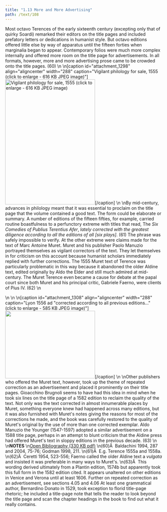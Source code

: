 ```yaml
---
title: "1.13 More and More Advertising"
path: /text/108
---
```

Most octavo Terences of the early sixteenth century (excepting only that of quirky Soardi) remarked their editors on the title pages and included prefatory letters or dedications in humanist style. But octavo editions offered little else by way of apparatus until the fifteen forties when marginalia began to appear. Contemporary folios were much more complex internally and offered more room on the title page for advertisements. In all formats, however, more and more advertising prose came to be crowded onto the title pages. (60)\n\n[caption id="attachment_1298" align="aligncenter" width="288" caption="Vigilant philology for sale, 1555 (click to enlarge - 616 KB JPEG image)"]<a rel="pop-up" href="http://www.humanismforsale.org/text/images_full/1.00_Chapter_One/HFS_117.01.jpg"><img class="size-full wp-image-1298   " title="HFS_117.01-thumb" src="http://www.humanismforsale.org/text/wp-content/uploads/2008/09/HFS_117.01-thumb1.jpg" alt="Vigilant philology for sale, 1555 (click to enlarge - 616 KB JPEG image)" width="288" height="400" /></a>[/caption]\n\nBy mid-century, advances in philology meant that it was essential to proclaim on the title page that the volume contained a good text. The form could be elaborate or summary. A number of editions of the fifteen fifties, for example, carried routine boastfulness to a perfunctory extreme with titles that read, The <em>Six Comedies of Publius Terentius Afer</em>, <em>lately corrected with the greatest diligence according to all the editions of all [six plays]</em>. (61) The phrase was safely impossible to verify. At the other extreme were claims made for the text of Marc Antoine Muret. Muret and his publisher Paolo Manuzio portrayed themselves as vigilant correctors of the text. They let themselves in for criticism on this account because humanist scholars immediately replied with further corrections. The 1555 Muret text of Terence was particularly problematic in this way because it abandoned the older Aldine text, edited originally by Aldo the Elder and still much admired at mid-century. The Muret Terence even became a cause for debate at the papal court since both Muret and his principal critic, Gabriele Faerno, were clients of Pius IV. (62)\n<p style="text-align: center;"></p>\n\n\n[caption id="attachment_1308" align="aligncenter" width="288" caption="Lyon 1556 ad &quot;corrected according to all previous editions...&quot; (click to enlarge - 585 KB JPEG image)"]<a rel="pop-up" href="http://www.humanismforsale.org/text/images_full/1.00_Chapter_One/HFS_134.01.jpg"><img class="size-full wp-image-1308 " title="HFS_134.01_thumb" src="http://www.humanismforsale.org/text/wp-content/uploads/2008/09/HFS_134.01_thumb.jpg" alt="" width="288" height="216" /></a>[/caption]\n\nOther publishers who offered the Muret text, however, took up the theme of repeated correction as an advertisement and placed it prominently on their title pages. Gioacchino Brugnoli seems to have had this idea in mind when he took six lines on the title page of a 1582 edition to reclaim the quality of the text. Not only was the text corrected in almost innumerable places by Muret, something everyone knew had happened across many editions, but it was also furnished with Muret's notes giving the reasons for most of the corrections he made, and the book was carefully restored to the quality of Muret's original by the use of more than one corrected exemplar. Aldo Manuzio the Younger (1547-1597) adopted a similar advertisement on a 1588 title page, perhaps in an attempt to blunt criticism that the Aldine press had offered Muret's text in sloppy editions in the previous decade. (63)\n\n<strong>NOTES</strong>\n<a href="http://www.humanismforsale.org/bibliography.pdf" target="new">Open Bibliography (330 KB pdf)</a>\n(60)Â  Baldachini 1994, 287 and 2004, 75-76; Godman 1998, 211.\n(61)Â  E.g. Terence 1555a and 1558a.\n(62)Â  Ceretti 1954, 523-556; Faerno called the older Aldine text a <em>vulgata</em> and insisted it was preferable in many ways to Muret's.\n(63)Â  This wording derived ultimately from a Plantin edition, 1574b but apparently took this full form in the 1582 edition cited. It appears unaltered on other editions in Venice and Verona until at least 1606. Further on repeated correction as an advertisement, see sections 4.05 and 4.06 At least one grammatical author, Bernardino Donato in 1529, took exception to florid title-page rhetoric; he included a title-page note that tells the reader to look beyond the title page and scan the chapter headings in the book to find out what it really contains.

